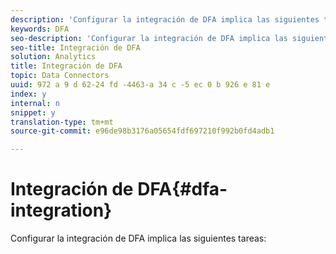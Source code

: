 ```yaml
---
description: 'Configurar la integración de DFA implica las siguientes tareas '
keywords: DFA
seo-description: 'Configurar la integración de DFA implica las siguientes tareas '
seo-title: Integración de DFA
solution: Analytics
title: Integración de DFA
topic: Data Connectors
uuid: 972 a 9 d 62-24 fd -4463-a 34 c -5 ec 0 b 926 e 81 e
index: y
internal: n
snippet: y
translation-type: tm+mt
source-git-commit: e96de98b3176a05654fdf697210f992b0fd4adb1

---
```



# Integración de DFA{#dfa-integration}

Configurar la integración de DFA implica las siguientes tareas:

